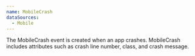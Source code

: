 ```yaml
---
name: MobileCrash
dataSources:
  - Mobile
---
```


The MobileCrash event is created when an app crashes. MobileCrash includes attributes such as crash line number, class, and crash message.